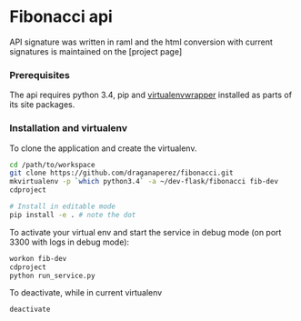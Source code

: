 # Fibonacci api

API signature was written in raml and the html conversion with current signatures is maintained on the [project page]

### Prerequisites
The api requires python 3.4,  pip and [virtualenvwrapper] installed as parts of its site packages. 

### Installation and virtualenv
To clone the application and create the virtualenv. 
```sh
cd /path/to/workspace
git clone https://github.com/draganaperez/fibonacci.git
mkvirtualenv -p `which python3.4` -a ~/dev-flask/fibonacci fib-dev
cdproject  

# Install in editable mode
pip install -e . # note the dot
```
To activate your virtual env and start the service in debug mode (on port 3300 with logs in debug mode):
```sh
workon fib-dev 
cdproject
python run_service.py
```
To deactivate, while in current virtualenv
```sh
deactivate
```
[github project pages setup]:https://help.github.com/articles/creating-project-pages-manually/
[raml2html]:https://www.npmjs.com/package/raml2html
[virtualenvwrapper]:http://virtualenvwrapper.readthedocs.org/en/latest/install.html
